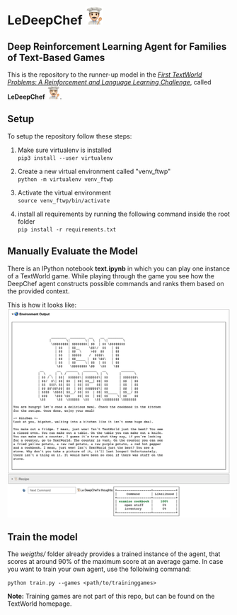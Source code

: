 #                         LeDeepChef <img src="src/male-cook.png" alt="alt text" width="40" height="40">
## Deep Reinforcement Learning Agent for Families of Text-Based Games

This is the repository to the runner-up model in the [*First TextWorld Problems: A Reinforcement and Language Learning Challenge*](https://www.microsoft.com/en-us/research/project/textworld/), called **LeDeepChef** <img src="src/male-cook.png" alt="alt text" width="30" height="30">.

## Setup
To setup the repository follow these steps:
1. Make sure virtualenv is installed \
`pip3 install --user virtualenv`

2. Create a new virtual environment called "venv_ftwp"\
`python -m virtualenv venv_ftwp`

3. Activate the virtual environment\
`source venv_ftwp/bin/activate`

4. install all requirements by running the following command inside the root folder\
`pip install -r requirements.txt`


## Manually Evaluate the Model
There is an IPython notebook **text.ipynb** in which you can play one instance of a TextWorld game. While playing through the game you see how the DeepChef agent constructs possible commands and ranks them based on the provided context. 

This is how it looks like:
![Example of the notebook test.ipynb](src/demo.png)
<!-- <img src="src/demo.png" alt="Example of the notebook test.ipynb" width="300" height="500"> -->


## Train the model
The *weigths/* folder already provides a trained instance of the agent, that scores at around 90% of the maximum score at an average game. In case you want to train your own agent, use the folloiwing command:
```
python train.py --games <path/to/traininggames>
```
**Note:** Training games are not part of this repo, but can be found on the TextWorld homepage.




